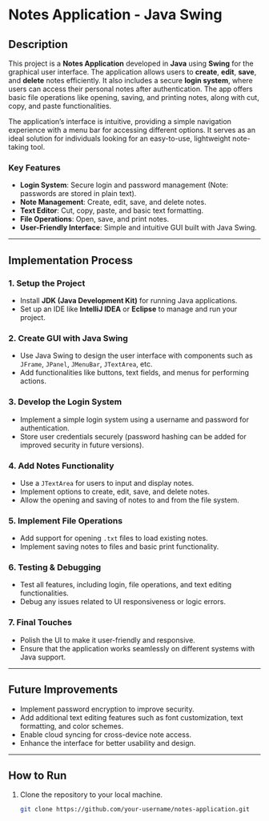 # Notes Application - Java Swing

## Description

This project is a **Notes Application** developed in **Java** using **Swing** for the graphical user interface. The application allows users to **create**, **edit**, **save**, and **delete** notes efficiently. It also includes a secure **login system**, where users can access their personal notes after authentication. The app offers basic file operations like opening, saving, and printing notes, along with cut, copy, and paste functionalities.

The application’s interface is intuitive, providing a simple navigation experience with a menu bar for accessing different options. It serves as an ideal solution for individuals looking for an easy-to-use, lightweight note-taking tool.

### Key Features
- **Login System**: Secure login and password management (Note: passwords are stored in plain text).
- **Note Management**: Create, edit, save, and delete notes.
- **Text Editor**: Cut, copy, paste, and basic text formatting.
- **File Operations**: Open, save, and print notes.
- **User-Friendly Interface**: Simple and intuitive GUI built with Java Swing.

---

## Implementation Process

### 1. **Setup the Project**
   - Install **JDK (Java Development Kit)** for running Java applications.
   - Set up an IDE like **IntelliJ IDEA** or **Eclipse** to manage and run your project.

### 2. **Create GUI with Java Swing**
   - Use Java Swing to design the user interface with components such as `JFrame`, `JPanel`, `JMenuBar`, `JTextArea`, etc.
   - Add functionalities like buttons, text fields, and menus for performing actions.

### 3. **Develop the Login System**
   - Implement a simple login system using a username and password for authentication.
   - Store user credentials securely (password hashing can be added for improved security in future versions).

### 4. **Add Notes Functionality**
   - Use a `JTextArea` for users to input and display notes.
   - Implement options to create, edit, save, and delete notes.
   - Allow the opening and saving of notes to and from the file system.

### 5. **Implement File Operations**
   - Add support for opening `.txt` files to load existing notes.
   - Implement saving notes to files and basic print functionality.

### 6. **Testing & Debugging**
   - Test all features, including login, file operations, and text editing functionalities.
   - Debug any issues related to UI responsiveness or logic errors.

### 7. **Final Touches**
   - Polish the UI to make it user-friendly and responsive.
   - Ensure that the application works seamlessly on different systems with Java support.

---

## Future Improvements

- Implement password encryption to improve security.
- Add additional text editing features such as font customization, text formatting, and color schemes.
- Enable cloud syncing for cross-device note access.
- Enhance the interface for better usability and design.

---

## How to Run

1. Clone the repository to your local machine.
   ```bash
   git clone https://github.com/your-username/notes-application.git
